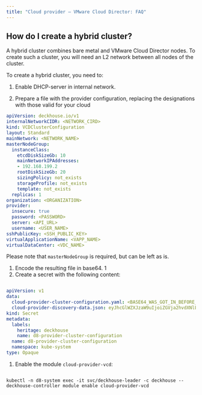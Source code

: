 ```yaml
---
title: "Cloud provider — VMware Cloud Director: FAQ"
---
```


## How do I create a hybrid cluster?

A hybrid cluster combines bare metal and VMware Cloud Director nodes. To create such a cluster, you will need an L2 network between all nodes of the cluster.

To create a hybrid cluster, you need to:

1. Enable DHCP-server in internal network.

1. Prepare a file with the provider configuration, replacing the designations with those valid for your cloud

```yaml
apiVersion: deckhouse.io/v1
internalNetworkCIDR: <NETWORK_CIRD>
kind: VCDClusterConfiguration
layout: Standard
mainNetwork: <NETWORK_NAME>
masterNodeGroup:
  instanceClass:
    etcdDiskSizeGb: 10
    mainNetworkIPAddresses:
    - 192.168.199.2
    rootDiskSizeGb: 20
    sizingPolicy: not_exists
    storageProfile: not_exists
    template: not_exists
  replicas: 1
organization: <ORGANIZATION>
provider:
  insecure: true
  password: <PASSWORD>
  server: <API_URL>
  username: <USER_NAME>
sshPublicKey: <SSH_PUBLIC_KEY>
virtualApplicationName: <VAPP_NAME>
virtualDataCenter: <VDC_NAME>
```

Please note that `masterNodeGroup` is required, but can be left as is.

1. Encode the resulting file in base64. 1
1. Create a secret with the following content:

```yaml

apiVersion: v1
data:
  cloud-provider-cluster-configuration.yaml: <BASE64_WAS_GOT_IN_BEFORE_STEP> 
  cloud-provider-discovery-data.json: eyJhcGlWZXJzaW9uIjoiZGVja2hvdXNlLmlvL3YxIiwia2luZCI6IlZDRENsb3VkUHJvdmlkZXJEaXNjb3ZlcnlEYXRhIiwiem9uZXMiOlsiZGVmYXVsdCJdfQo=
kind: Secret
metadata:
  labels:
    heritage: deckhouse
    name: d8-provider-cluster-configuration
  name: d8-provider-cluster-configuration
  namespace: kube-system
type: Opaque
```

1. Enable the module `cloud-provider-vcd`:

```shell

kubectl -n d8-system exec -it svc/deckhouse-leader -c deckhouse -- deckhouse-controller module enable cloud-provider-vcd
```
